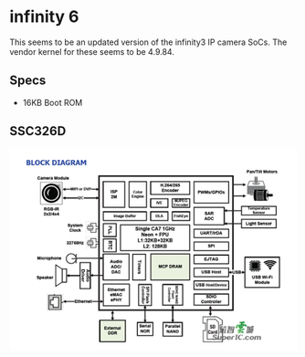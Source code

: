 # infinity 6

This seems to be an updated version of the infinity3 IP camera SoCs.
The vendor kernel for these seems to be 4.9.84.

## Specs

- 16KB Boot ROM

## SSC326D

![SSC326D block diagram](ssc326d_blockdiagram.png)

